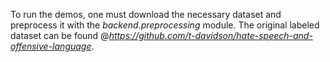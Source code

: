 To run the demos, one must download the necessary dataset and preprocess it with the _backend.preprocessing_ module.
The original labeled dataset can be found @_https://github.com/t-davidson/hate-speech-and-offensive-language_.